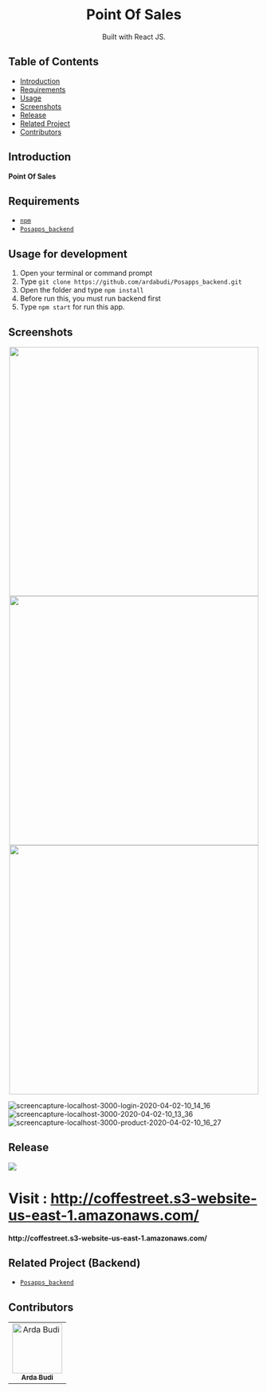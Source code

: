 <h1 align="center">Point Of Sales</h1>

<p align="center">
  Built with React JS.
</p>

## Table of Contents

- [Introduction](#introduction)
- [Requirements](#requirements)
- [Usage](#usage-for-development)
- [Screenshots](#screenshots)
- [Release](#release)
- [Related Project](#related-project-backend)
- [Contributors](#contributors)

## Introduction
<b>Point Of Sales</b>

## Requirements
* [`npm`](https://www.npmjs.com/get-npm)
* [`Posapps_backend`](https://github.com/ardabudi/Posapps_backend.git)

## Usage for development
1. Open your terminal or command prompt
2. Type `git clone https://github.com/ardabudi/Posapps_backend.git`
3. Open the folder and type `npm install`
4. Before run this, you must run backend first
5. Type `npm start` for run this app.

## Screenshots
<div align="center">
    <img width="500" src="https://user-images.githubusercontent.com/42709965/78533897-dfa3ff00-7813-11ea-8562-c67f33f348f1.png">   
    <img width="500" src="https://user-images.githubusercontent.com/42709965/78533903-e468b300-7813-11ea-9f50-8dfe8a9bbcfd.png">
    <img width="500" src="https://user-images.githubusercontent.com/42709965/78533926-eb8fc100-7813-11ea-90e1-f3826a90c8f2.png">
</div>

![screencapture-localhost-3000-login-2020-04-02-10_14_16](https://user-images.githubusercontent.com/42709965/78533897-dfa3ff00-7813-11ea-8562-c67f33f348f1.png)
![screencapture-localhost-3000-2020-04-02-10_13_36](https://user-images.githubusercontent.com/42709965/78533903-e468b300-7813-11ea-9f50-8dfe8a9bbcfd.png)
![screencapture-localhost-3000-product-2020-04-02-10_16_27](https://user-images.githubusercontent.com/42709965/78533926-eb8fc100-7813-11ea-90e1-f3826a90c8f2.png)


## Release
<a href="http://coffestreet.epizy.com/">
  <img src="https://img.shields.io/badge/Download%20on%20the-Google%20Drive-blue.svg?style=popout&logo=google-drive"/>
</a>

# Visit : http://coffestreet.s3-website-us-east-1.amazonaws.com/
<h4>http://coffestreet.s3-website-us-east-1.amazonaws.com/</h4>

## Related Project (Backend)
* [`Posapps_backend`](https://github.com/ardabudi/Posapps_backend.git)

## Contributors
<center>
  <table>
    <tr>
      <td align="center">
        <a href="https://github.com/ardabudi">
          <img width="100" src="https://user-images.githubusercontent.com/42709965/78534573-d4050800-7814-11ea-97c2-62c3ac1f1b0d.JPG" alt="Arda Budi"><br/>
          <sub><b>Arda Budi</b></sub>
        </a>
      </td>
    </tr>
  </table>
</center>
